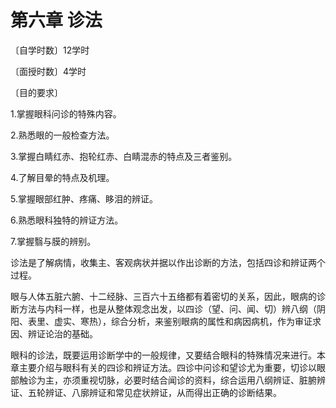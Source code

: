 # 第六章 诊法

〔自学时数〕12学时

〔面授时数〕4学时

〔目的要求〕

1.掌握眼科问诊的特殊内容。

2.熟悉眼的一般检查方法。

3.掌握白睛红赤、抱轮红赤、白睛混赤的特点及三者鉴别。

4.了解目晕的特点及机理。

5.掌握眼部红肿、疼痛、眵泪的辨证。

6.熟悉眼科独特的辨证方法。

7.掌握翳与膜的辨别。

诊法是了解病情，收集主、客观病状并据以作出诊断的方法，包括四诊和辨证两个过程。

眼与人体五脏六腑、十二经脉、三百六十五络都有着密切的关系，因此，眼病的诊断方法与内科一样，也是从整体观念出发，以四诊（望、问、闻、切）辨八纲（阴阳、表里、虚实、寒热），综合分析，来鉴别眼病的属性和病因病机，作为审证求因、辨证论治的基础。

眼科的诊法，既要运用诊断学中的一般规律，又要结合眼科的特殊情况来进行。本章主要介绍与眼科有关的四诊和辨证方法。四诊中问诊和望诊尤为重要，切诊以眼部触诊为主，亦须重视切脉，必要时结合闻诊的资料，综合运用八纲辨证、脏腑辨证、五轮辨证、八廓辨证和常见症状辨证，从而得出正确的诊断结果。
